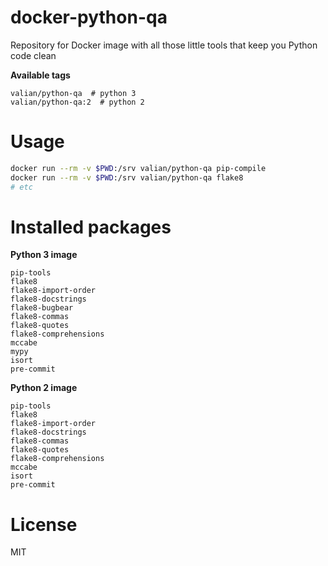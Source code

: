 # docker-python-qa
Repository for Docker image with all those little tools that keep you Python code clean

**Available tags**
```
valian/python-qa  # python 3
valian/python-qa:2  # python 2
```

# Usage

```bash
docker run --rm -v $PWD:/srv valian/python-qa pip-compile
docker run --rm -v $PWD:/srv valian/python-qa flake8
# etc
```

# Installed packages

**Python 3 image**

```
pip-tools 
flake8 
flake8-import-order 
flake8-docstrings 
flake8-bugbear 
flake8-commas 
flake8-quotes 
flake8-comprehensions 
mccabe 
mypy
isort
pre-commit
```

**Python 2 image**


```
pip-tools
flake8
flake8-import-order
flake8-docstrings
flake8-commas
flake8-quotes
flake8-comprehensions
mccabe
isort
pre-commit
```

# License

MIT
